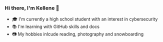 ### Hi there, I'm Kellene 👋

<!--
**kellenebot/kellenebot** is a ✨ _special_ ✨ repository because its `README.md` (this file) appears on your GitHub profile. -->


- :mortar_board: I'm currently a high school student with an interest in cybersecurity 
- :books: I'm learning with GitHub skills and docs
- :camera: My hobbies inlcude reading, photography and snowboarding  


